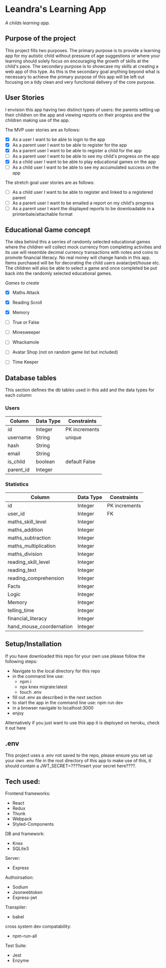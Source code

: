 # Leandra's Learning App
*A childs learning app.*



## Purpose of the project

This project fills two purposes. The primary purpose is to provide a learning app for my autistic child without pressure of age suggestions or where your learning should solely focus on encouraging the growth of skills at the child's pace. The secondary purpose is to showcase my skills at creating a web app of this type. As this is the secondary goal anything beyond what is necessary to achieve the primary purpose of this app will be left out focusing on a tidy clean and very functional delivery of the core purpose.

## User Stories

I envision this app having two distinct types of users: the parents setting up their children on the app and viewing reports on their progress and the children making use of the app.

The MVP user stories are as follows:
- [x] As a user I want to be able to login to the app
- [x] As a parent user I want to be able to register for the app
- [x] As a parent user I want to be able to register a child for the app
- [ ] As a parent user I want to be able to see my child's progress on the app
- [x] As a child user I want to be able to play educational games on the app
- [ ] As a child user I want to be able to see my accumulated success on the app

The stretch goal user stories are as follows:
- [ ] As a child user I want to be able to register and linked to a registered parent
- [ ] As a parent user I want to be emailed a report on my child's progress
- [ ] As a parent user I want the displayed reports to be downloadable in a printerbale/attachable format

## Educational Game concept

The idea behind this a serries of randomly selected educational games where the children will collect mock currency from completing activities and its use will resemble decimal currency transactions with notes and coins to promote financial literacy. No real money will change hands in this app. Items purchased will be for decorating the child users avatar/pet/house etc. The children will also be able to select a game and once completed be put back into the randomly selected educational games.

*Games to create*
- [x] Maths Attack
- [x] Reading Scroll
- [x] Memory
- [ ] True or False
- [ ] Minesweeper
- [ ] Whackamole
- [ ] Avatar Shop (not on random game list but included)
- [ ] Time Keeper


## Database tables

This section defines the db tables used in this add and the data types for each column

### Users               
|  Column   | Data Type |  Constraints  |
|-----------|-----------|---------------|
| id        | Integer   | PK increments |
| username  | String    | unique        |
| hash      | String    |               |
| email     | String    |               |
| is_child  | boolean   | default False |
| parent_id | Integer   |               |


### Statistics                  
|  Column                  | Data Type |  Constraints  |
|--------------------------|-----------|---------------|
| id                       | Integer   | PK increments |
| user_id                  | Integer   | FK            |
| maths_skill_level        | Integer   |               |
| maths_addition           | Integer   |               |
| maths_subtraction        | Integer   |               |
| maths_multiplication     | Integer   |               |
| maths_division           | Integer   |               |
| reading_skill_level      | Integer   |               |
| reading_text             | Integer   |               |
| reading_comprehension    | Integer   |               |
| Facts                    | Integer   |               |
| Logic                    | Integer   |               |
| Memory                   | Integer   |               |
| telling_time             | Integer   |               |
| financial_literacy       | Integer   |               |
| hand_mouse_coordernation | Integer   |               |

## Setup/Installation

If you have downloaded this repo for your own use please follow the following steps:
- Navigate to the local directory for this repo
- in the command line use:
  - npm i
  - npx knex migrate:latest
  - touch .env
- fill out .env as described in the next section
- to start the app in the command line use:  npm run dev
- in a browser navigate to localhost:3000
- enjoy

Alternatively if you just want to use this app it is deployed on heroku, check it out here <insert link here>

## .env

This project uses a .env not saved to the repo, please ensure you set up your own .env file in the root directory of this app to make use of this, it should contain a JWT_SECRET=????insert your secret here????.

## Tech used:

Frontend frameworks:
- React
- Redux
- Thunk
- Webpack
- Styled-Components

DB and framework:
- Knex
- SQLite3

Server:
- Express

Authoirsation:
- Sodium
- Jsonwebtoken
- Express-jwt

Transpiler:
- babel

cross system dev compatability:
- npm-run-all

Test Suite:
- Jest
- Enzyme

